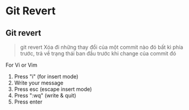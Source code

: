 # Git Revert

## Git revert
> git revert
Xóa đi những thay đổi của một commit nào đó bất kì phía trước,
trả về trạng thái ban đầu trước khi change của commit đó

For Vi or Vim
1. Press "i" (for insert mode)
2. Write your message
3. Press esc (escape insert mode)
4. Press ":wq" (write & quit)
5. Press enter
